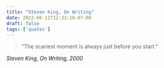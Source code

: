 ```yaml
---
title: "Steven King, On Writing"
date: 2022-06-11T22:33:18-07:00
draft: false
tags: ['quotes']
---
```

> “The scariest moment is always just before you start.” 

_Steven King, On Writing, 2000_